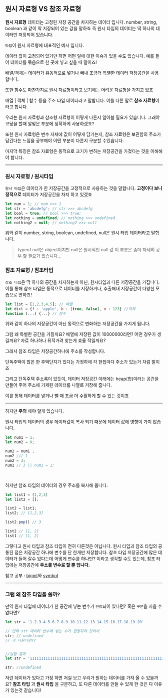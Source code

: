 ## 원시 자료형 VS 참조 자료형

**원시 자료형** 데이터는 고정된 저장 공간을 차지하는 데이터 입니다.
number, string, boolean 과 같이 딱 저장되어 있는 값을 말하죠
즉 원시 타입의 데이터는 딱 하나의 데이터만 저장되어 있습니다.

`타입`이 원시 자료형에 대표적인 예시 입니다.

데이터 값이 고정되어 있기만 하면 어떤 일에 대한 이슈가 있을 수도 있습니다. 예를 들어 데이터를 묶음으로 한 곳에 넣고 싶을 때 말이죠!

배열/객체는 데이터가 유동적으로 넣거나 빼내 조금더 특별한 데이터 저장공간을 사용합니다.

또한 함수도 마찬가지로 원시 자료형이라고 보기에는 어려운 자료형을 가지고 있죠

배열 | 객체 | 함수 등을 주소 타입 데이터라고 말합니다. 이를 다른 말로 **참조 자료형**이라고 합니다.

우리는 원시 자료형과 참조형 자료형이 어떻게 다른지 알아볼 필요가 있습니다. 그래야 코딩을 할때 알맞은 부분에 정확하게 사용하겠죠?

또한 원시 자료형은 변수 자체에 값이 어떻게 담기는지, 참조 자료형은 보관함의 주소가 담긴다는 느낌을 공부해야 어떤 부분이 다른지 구분할 수있습니다.

마지막 특징은 참조 자료형은 동적으로 크기가 변하는 저장공간을 가졌다는 것을 이해해야 합니다.

---
### 원시 자료형 / 원시타입

`원시 타입`은 데이터가 한 저장공간을 고정적으로 사용하는 것을 말합니다. **고정이다 보니 정적으로** 데이터가 저장공간을 차지 하고 있겠죠

```js
let num = 1; // num >>> 1
let str = 'abcdefg'; // str >>> abcdefg
let bool = true; // bool >>> true;
let nothing = undefined; // nothing >>> undefined
let nothing2 = null; // nothing2 >>> null 
```
위와 같이 number, string, boolean, undefined, null은 원시 타입 데이터라고 말합니다.


> typeof null은 object이지만 
> null은 원시적인 null 값 
> 이 부분은 좀더 자세히 공부 할 필요가 있습니다...


### 참조 자료형 / 참조타입

`참조 타입`은 딱 하나의 공간을 차지하는게 아닌, 원시타입과 다른 저장공간을 가집니다. 이를 통해 참조 타입은 동적으로 데이터를 저장하거나, 추출해내 저장공간이 다양한 모습으로 변하죠!

```js
let list = [1,2,3,4,5]; // 배열
let dict = {f : 'apple', b : [true, false], n : 123} //객체
function (...) {...} // 함수
```

위와 같이 하나의 저장공간이 아닌 동적으로 변화하는 저장공간을 가지게 됩니다. 

그럼 왜 특별한 공간을 가질까요?
배열에 저장된 값이 10000000라면? 어떤 경우가 생길까요?
자료 하나하나 뒤적거려 찾는게 효율 적일까요?

그래서 참조 타입은 저장공간하나에 주소를 작성합니다.

단독주택이 많은 한 주택단지가 있다는 가정하에 각 한집마다 주소가 있는거 처럼 말이죠

그리고 단독주택 주소록이 있듯이, 데이터 저장공간 아래에는 heap(힙)이라는 공간을 만들어 주어 주소에 기제된 데이터를 나열로 저장해 줍니다.

이를 통해 데이터를 넣거나 뺄 때 조금 더 수월하게 할 수 있는 것이죠

---
하지만 **주의** 해야 할게 있습니다.

원시 타입의 데이터의 경우 데이터값이 복사 되기 때문에 데이터 값에 영향이 가지 않습니다.

```js
let num1 = 1;
let num2 = 0;

num2 = num1 ; 
num2 /// 1
num2 = 3;
num2 // 3 || num1 = 1;
```

<br>

하지만 참조 타입의 데이터의 경우 주소를 복사해 옵니다.

```js
let list1 = [1,2,3]
let list2 = [];

list2 = list1;
list2; // [1,2,3]

list2.pop() // 3

list2 // [1, 2]
list1 // [1, 2]
```

그렇다고 원시 타입과 참조 타입이 전혀 다른것은 아닙니다.
원시 타입과 참조 타입의 공통된 점은 저장공간 하나에 변수를 단 한개만 저장합니다. 
참조 타입 저장공간에 많은 데이터가 들어 갈수 있다는데 어떻게 변수를 하나만? 이라고 생각할 수도 있는데, 참조 타입에는 저장공간에 **주소를 변수로 할 뿐 입니다.**


참고 공부 : [bigint](https://developer.mozilla.org/en-US/docs/Web/JavaScript/Data_structures#bigint_type)와 [symbol](https://developer.mozilla.org/en-US/docs/Web/JavaScript/Reference/Global_Objects/Symbol)


---
### **그럼 왜 참조 타입을 쓸까?**

만약 원시 타입에 데이터가 한 공간에 넣는 변수가 `한정`되어 있다면? 혹은 `구분`을 지을 수 없다면?

```js
let str = '1.2.3.4.5.6.7.8.9.10.11.12.13.14.15.16.17.18.19.20'

// 만약 str 데이터 변수에 넣는 수가 한정되어 있어서
str; // undefined 
// 가 나온다면??


//실험 결과
let str = '11111111111111111111111111111111111111111111111111111111111111111111111111111111111111111111111111111111111111111111111111111111111111111'

str; //undefined
```

저런 데이터가 있다고 가정 하면 저걸 보고 우리가 원하는 데이터를 가져 올 수 있을까요?
**참조 타입** 과 **원시 타입** 을 구분하고, 또 다른 데이터를 만들 수 있게 한 것은 다 이유가 있는것 같습니다!